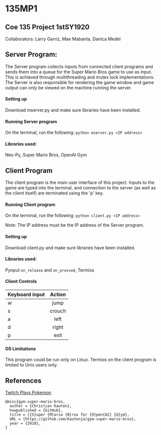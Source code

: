 # 135MP1
## Coe 135 Project 1stSY1920

Collaborators: 
Larry Garriz, Mae Mabanta, Danica Medel


## Server Program:
The Server program collects inputs from connected client programs and sends them into a queue for the Super Mario Bros game to use as input. This is achieved through multithreading and mutex lock implementations. The Server is also responsible for rendering the game window and game output can only be viewed on the machine running the server. 

#### Setting up
Download mserver.py and make sure libraries have been installed.
#### Running Server program
On the terminal, run the following: `python mserver.py <IP address>`
#### Libraries used: 
Nes-Py, Super Mario Bros, OpenAI Gym 




## Client Program
The client program is the main user interface of this project. Inputs to the game are typed into the terminal, and connection to the server (as well as the client itself) are terminated using the 'p' key.

#### Running Client program
On the terminal, run the following: `python client.py <IP address>`

Note: The IP address must be the IP address of the Server program. 
#### Setting up
Download client.py and make sure libraries have been installed.
#### Libraries used:
Pynput `on_release` and `on_pressed`,
Termios

#### Client Controls

| Keyboard input| Action        |
| ------------- |:-------------:|
| w | jump      |
| s | crouch    |
| a | left      |
| d | right     |
| p | exit      |

#### OS Limitations
This program could be run only on Linux. Termios on the client program is limited to Unix users only. 

## References
[Twitch Plays Pokemon](https://www.twitch.tv/twitchplayspokemon)

```
@misc{gym-super-mario-bros,
  author = {Christian Kauten},
  howpublished = {GitHub},
  title = {{S}uper {M}ario {B}ros for {O}pen{AI} {G}ym},
  URL = {https://github.com/Kautenja/gym-super-mario-bros},
  year = {2018},
}
```

